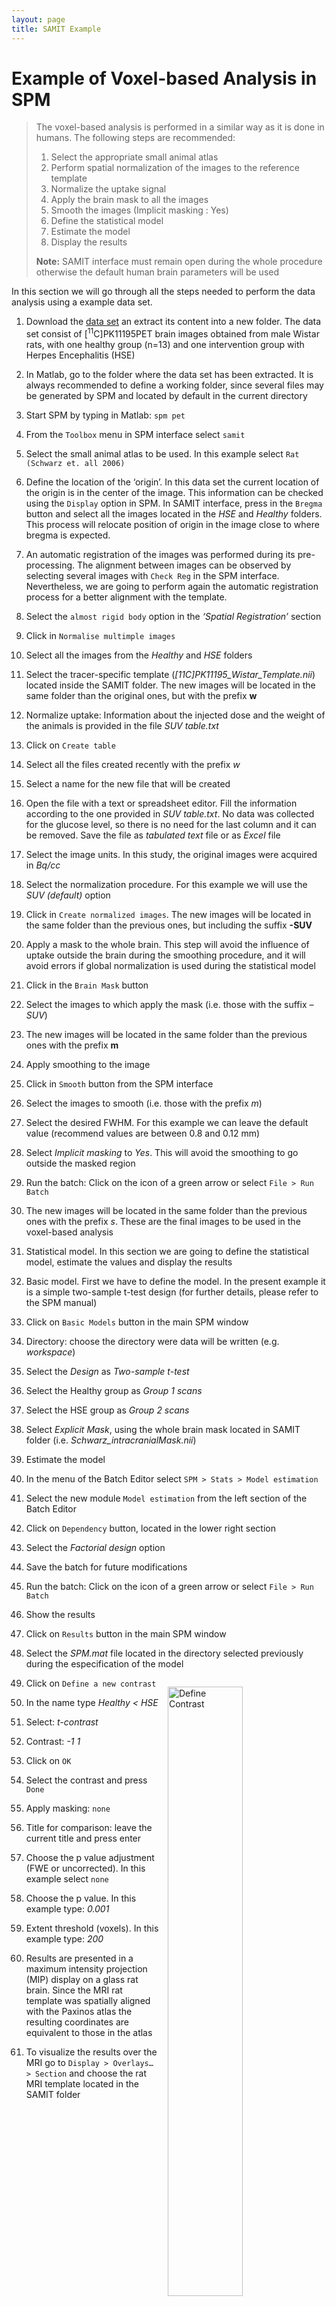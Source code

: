 ```yaml
---
layout: page
title: SAMIT Example
---
```

# Example of Voxel-based Analysis in SPM

>The voxel-based analysis is performed in a similar way as it is done in humans. The following steps are recommended:
>
>1. Select the appropriate small animal atlas
>2. Perform spatial normalization of the images to the reference template
>3. Normalize the uptake signal
>4. Apply the brain mask to all the images
>5. Smooth the images (Implicit masking : Yes)
>6. Define the statistical model
>7. Estimate the model
>8. Display the results
>
>**Note:** SAMIT interface must remain open during the whole procedure otherwise the default human brain parameters will be used

In this section we will go through all the steps needed to perform the data analysis using a example data set.

1. Download the [data set](https://unishare.nl/index.php/s/FzuLHourQU79aS1) an extract its content into a new folder. The data set consist of [<sup>11</sup>C]PK11195PET brain images obtained from male Wistar rats, with one healthy group (n=13) and one intervention group with Herpes Encephalitis (HSE)

2. In Matlab, go to the folder where the data set has been extracted. It is always recommended to define a working folder, since several files may be generated by SPM and located by default in the current directory

3. Start SPM by typing in Matlab: `spm pet`

4. From the `Toolbox` menu in SPM interface select `samit`

5. Select the small animal atlas to be used. In this example select `Rat (Schwarz et. all 2006)`

6. Define the location of the ‘origin’. In this data set the current location of the origin is in the center of the image. This information can be checked using the `Display` option in SPM. In SAMIT interface, press in the `Bregma` button and select all the images located in the *HSE* and *Healthy* folders. This process will relocate position of origin in the image close to where bregma is expected.

7. An automatic registration of the images was performed during its pre-processing. The alignment between images can be observed by selecting several images with `Check Reg` in the SPM interface. Nevertheless, we are going to perform again the automatic registration process for a better alignment with the template.
  1. Select the `almost rigid body` option in the *‘Spatial Registration’* section
  2. Click in `Normalise multimple images`
  3. Select all the images from the *Healthy* and *HSE* folders
  4. Select the tracer-specific template (*[11C]PK11195_Wistar_Template.nii*) located inside the SAMIT folder. The new images will be located in the same folder than the original ones, but with the prefix **w**

8. Normalize uptake: Information about the injected dose and the weight of the animals is provided in the file *SUV table.txt*
 1. Click on `Create table`
 2. Select all the files created recently with the prefix *w*
 3. Select a name for the new file that will be created
 4. Open the file with a text or spreadsheet editor. Fill the information according to the one provided in *SUV table.txt*. No data was collected for the glucose level, so there is no need for the last column and it can be removed. Save the file as *tabulated text* file or as *Excel* file
 5. Select the image units. In this study, the original images were acquired in *Bq/cc*
 6. Select the normalization procedure. For this example we will use the *SUV (default)* option
 7. Click in `Create normalized images`. The new images will be located in the same folder than the previous ones, but including the suffix **-SUV**

9. Apply a mask to the whole brain. This step will avoid the influence of uptake outside the brain during the smoothing procedure, and it will avoid errors if global normalization is used during the statistical model
 1. Click in the `Brain Mask` button
 2. Select the images to which apply the mask (i.e. those with the suffix *–SUV*)
 3. The new images will be located in the same folder than the previous ones with the prefix **m**

10. Apply smoothing to the image
 1. Click in `Smooth` button from the SPM interface
 2. Select the images to smooth (i.e. those with the prefix *m*)
 3. Select the desired FWHM. For this example we can leave the default value (recommend values are between 0.8 and 0.12 mm)
 4. Select *Implicit masking* to *Yes*. This will avoid the smoothing to go outside the masked region
 5. Run the batch: Click on the icon of a green arrow or select `File > Run Batch`
 6. The new images will be located in the same folder than the previous ones with the prefix *s*. These are the final images to be used in the voxel-based analysis

11. Statistical model. In this section we are going to define the statistical model, estimate the values and display the results
 1. Basic model. First we have to define the model. In the present example it is a simple two-sample t-test design (for further details, please refer to the SPM manual)
  1. Click on `Basic Models` button in the main SPM window
  2. Directory: choose the directory were data will be written (e.g. *workspace*)
  3. Select the *Design* as *Two-sample t-test*
  4. Select the Healthy group as *Group 1 scans*
  5. Select the HSE group as *Group 2 scans*
  6. Select *Explicit Mask*, using the whole brain mask located in SAMIT folder (i.e. *Schwarz_intracranialMask.nii*)
 2. Estimate the model
  1. In the menu of the Batch Editor select `SPM > Stats > Model estimation`
  2. Select the new module `Model estimation` from the left section of the Batch Editor
  3. Click on `Dependency` button, located in the lower right section
  4. Select the *Factorial design* option
  5. Save the batch for future modifications
  6. Run the batch: Click on the icon of a green arrow or select `File > Run Batch`
 3. Show the results
  1. Click on `Results` button in the main SPM window
  2. Select the *SPM.mat* file located in the directory selected previously during the especification of the model
  3. Click on `Define a new contrast` <img src="http://s3-eu-west-1.amazonaws.com/learningspacebucket/umcgmic/images/images/000/000/260/original/spm-contrast_manager.png?1430581602" alt="Define Contrast" style="float:right;border:1em;width:50%;margin:1em">
  4. In the name type *Healthy &lt; HSE*
  5. Select: *t-contrast*
  6. Contrast: *-1 1*
  7. Click on `OK`
  8.	Select the contrast and press `Done`
  9. Apply masking: `none`
  10. Title for comparison: leave the current title and press enter
  11. Choose the p value adjustment (FWE or uncorrected). In this example select `none`
  12. Choose the p value. In this example type: *0.001*
  13. Extent threshold (voxels). In this example type: *200*
 4. Results are presented in a maximum intensity projection (MIP) display on a glass rat brain. Since the MRI rat template was spatially aligned with the Paxinos atlas the resulting coordinates are equivalent to those in the atlas
 5. To visualize the results over the MRI  go to `Display > Overlays… > Section` and choose the rat MRI template located in the SAMIT folder
  
<img src="http://s3-eu-west-1.amazonaws.com/learningspacebucket/umcgmic/images/images/000/000/261/original/samit-results1.png?1430581720" alt="SPM Results: Table" style="width:50%;float:left">

<img src="http://s3-eu-west-1.amazonaws.com/learningspacebucket/umcgmic/images/images/000/000/263/original/samit-results2.png?1430581911" alt="SPM Results: Overlay MRI" style="width:50%;float:right">
